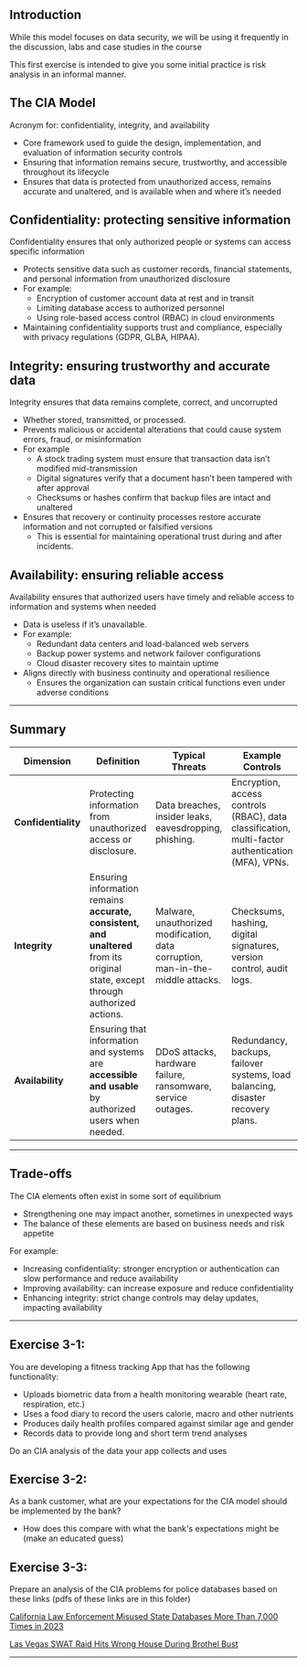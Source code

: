 ## Introduction 

While this model focuses on data security, we will be using it frequently in the discussion, labs and case studies in the course

This first exercise is intended to give you some initial practice is risk analysis in an informal manner.

## The CIA Model

Acronym for: confidentiality, integrity, and  availability
- Core framework used to guide the design, implementation, and evaluation of information security controls
- Ensuring that information remains secure, trustworthy, and accessible throughout its lifecycle
- Ensures that data is protected from unauthorized access, remains accurate and unaltered, and is available when and where it’s needed

## Confidentiality: protecting sensitive information

Confidentiality ensures that only authorized people or systems can access specific information
- Protects sensitive data such as customer records, financial statements, and personal information from unauthorized disclosure
- For example:
  - Encryption of customer account data at rest and in transit
  - Limiting database access to authorized personnel
  - Using role-based access control (RBAC) in cloud environments
- Maintaining confidentiality supports trust and compliance, especially with privacy regulations (GDPR, GLBA, HIPAA).

## Integrity: ensuring trustworthy and accurate data

Integrity ensures that data remains complete, correct, and uncorrupted
- Whether stored, transmitted, or processed.
- Prevents malicious or accidental alterations that could cause system errors, fraud, or misinformation
- For example
  - A stock trading system must ensure that transaction data isn’t modified mid-transmission
  - Digital signatures verify that a document hasn’t been tampered with after approval
  - Checksums or hashes confirm that backup files are intact and unaltered
- Ensures that recovery or continuity processes restore accurate information and not corrupted or falsified versions
  - This is essential for maintaining operational trust during and after incidents.
 
## Availability: ensuring reliable access

Availability ensures that authorized users have timely and reliable access to information and systems when needed
- Data is useless if it’s unavailable.
- For example:
  - Redundant data centers and load-balanced web servers
  - Backup power systems and network failover configurations
  - Cloud disaster recovery sites to maintain uptime
- Aligns directly with business continuity and operational resilience
  - Ensures the organization can sustain critical functions even under adverse conditions

---

## Summary
| **Dimension**       | **Definition**                                                                                                                   | **Typical Threats**                                                             | **Example Controls**                                                                              |
|---------------------| -------------------------------------------------------------------------------------------------------------------------------- | ------------------------------------------------------------------------------- | ------------------------------------------------------------------------------------------------- |
| **Confidentiality** | Protecting information from unauthorized access or disclosure.                                                                   | Data breaches, insider leaks, eavesdropping, phishing.                          | Encryption, access controls (RBAC), data classification, multi-factor authentication (MFA), VPNs. |
| **Integrity**       | Ensuring information remains **accurate, consistent, and unaltered** from its original state, except through authorized actions. | Malware, unauthorized modification, data corruption, man-in-the-middle attacks. | Checksums, hashing, digital signatures, version control, audit logs.                              |
| **Availability**    | Ensuring that information and systems are **accessible and usable** by authorized users when needed.                             | DDoS attacks, hardware failure, ransomware, service outages.                    | Redundancy, backups, failover systems, load balancing, disaster recovery plans.                   |


---

## Trade-offs

The CIA elements often exist in some sort of equilibrium
- Strengthening one may impact another, sometimes in unexpected ways
- The balance of these elements are based on business needs and risk appetite

For example:
- Increasing confidentiality: stronger encryption or authentication can slow performance and reduce availability
- Improving availability: can increase exposure and reduce confidentiality
- Enhancing integrity: strict change controls may delay updates, impacting availability

---

## Exercise 3-1:

You are developing a fitness tracking App that has the following functionality:
- Uploads biometric data from a health monitoring wearable (heart rate, respiration, etc.)
- Uses a food diary to record the users calorie, macro and other nutrients
- Produces daily health profiles compared against similar age and gender
- Records data to provide long and short term trend analyses

Do an CIA analysis of the data your app collects and uses

## Exercise 3-2:

As a bank customer, what are your expectations for the CIA model should be implemented by the bank?
- How does this compare with what the bank's expectations might be (make an educated guess)


## Exercise 3-3:

Prepare an analysis of the CIA problems for police databases based on these links (pdfs of these links are in this folder)

[California Law Enforcement Misused State Databases More Than 7,000 Times in 2023](https://www.eff.org/deeplinks/2025/01/california-police-misused-state-databases-more-7000-times-2023)

[Las Vegas SWAT Raid Hits Wrong House During Brothel Bust](https://hoodline.com/2025/08/las-vegas-swat-raid-hits-wrong-house-during-brothel-bust/)

---
